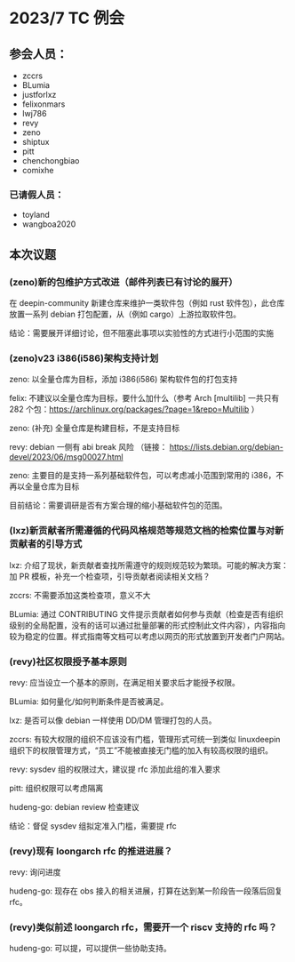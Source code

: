2023/7 TC 例会
===

## 参会人员：

- zccrs
- BLumia
- justforlxz
- felixonmars
- lwj786
- revy
- zeno
- shiptux
- pitt
- chenchongbiao
- comixhe

### 已请假人员：

- toyland
- wangboa2020

## 本次议题

### (zeno)新的包维护方式改进（邮件列表已有讨论的展开）

在 deepin-community 新建仓库来维护一类软件包（例如 rust 软件包），此仓库放置一系列 debian 打包配置，从（例如 cargo）上游拉取软件包。

结论：需要展开详细讨论，但不阻塞此事项以实验性的方式进行小范围的实施

### (zeno)v23 i386(i586)架构支持计划

zeno: 以全量仓库为目标，添加 i386(i586) 架构软件包的打包支持

felix: 不建议以全量仓库为目标，要什么加什么（参考 Arch [multilib] 一共只有 282 个包：https://archlinux.org/packages/?page=1&repo=Multilib ）

zeno: (补充) 全量仓库是构建目标，不是支持目标

revy: debian 一侧有 abi break 风险 （链接：
https://lists.debian.org/debian-devel/2023/06/msg00027.html

zeno: 主要目的是支持一系列基础软件包，可以考虑减小范围到常用的 i386，不再以全量仓库为目标

目前结论：需要调研是否有方案合理的缩小基础软件包的范围。

### (lxz)新贡献者所需遵循的代码风格规范等规范文档的检索位置与对新贡献者的引导方式

lxz: 介绍了现状，新贡献者查找所需遵守的规则规范较为繁琐。可能的解决方案：加 PR 模板，补充一个检查项，引导贡献者阅读相关文档？

zccrs: 不需要添加这类检查项，意义不大

BLumia: 通过 CONTRIBUTING 文件提示贡献者如何参与贡献（检查是否有组织级别的全局配置，没有的话可以通过批量部署的形式控制此文件内容），内容指向较为稳定的位置。样式指南等文档可以考虑以网页的形式放置到开发者门户网站。

### (revy)社区权限授予基本原则

revy: 应当设立一个基本的原则，在满足相关要求后才能授予权限。

BLumia: 如何量化/如何判断条件是否被满足。

lxz: 是否可以像 debian 一样使用 DD/DM 管理打包的人员。

zccrs: 有较大权限的组织不应该没有门槛，管理形式可统一到类似 linuxdeepin 组织下的权限管理方式，“员工”不能被直接无门槛的加入有较高权限的组织。

revy: sysdev 组的权限过大，建议提 rfc 添加此组的准入要求

pitt: 组织权限可以考虑隔离

hudeng-go: debian review 检查建议

结论：督促 sysdev 组拟定准入门槛，需要提 rfc

### (revy)现有 loongarch rfc 的推进进展？

revy: 询问进度

hudeng-go: 现存在 obs 接入的相关进展，打算在达到某一阶段告一段落后回复 rfc。

### (revy)类似前述 loongarch rfc，需要开一个 riscv 支持的 rfc 吗？

hudeng-go: 可以提，可以提供一些协助支持。
